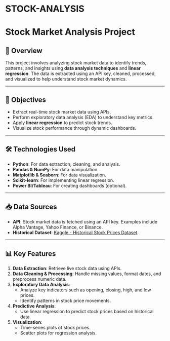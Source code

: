 # STOCK-ANALYSIS
# Stock Market Analysis Project

## 📑 Overview
This project involves analyzing stock market data to identify trends, patterns, and insights using **data analysis techniques** and **linear regression**. The data is extracted using an API key, cleaned, processed, and visualized to help understand stock market dynamics.

---

## 🎯 Objectives
- Extract real-time stock market data using APIs.
- Perform exploratory data analysis (EDA) to understand key metrics.
- Apply **linear regression** to predict stock trends.
- Visualize stock performance through dynamic dashboards.

---

## 🛠️ Technologies Used
- **Python**: For data extraction, cleaning, and analysis.
- **Pandas & NumPy**: For data manipulation.
- **Matplotlib & Seaborn**: For data visualization.
- **Scikit-learn**: For implementing linear regression.
- **Power BI/Tableau**: For creating dashboards (optional).

---

## 📥 Data Sources
- **API**: Stock market data is fetched using an API key. Examples include Alpha Vantage, Yahoo Finance, or Binance.
- **Historical Dataset**: [Kaggle - Historical Stock Prices Dataset](https://www.kaggle.com/). 

---

## 📊 Key Features
1. **Data Extraction**: Retrieve live stock data using APIs.
2. **Data Cleaning & Processing**: Handle missing values, format dates, and preprocess numeric data.
3. **Exploratory Data Analysis**:
   - Analyze key indicators such as opening, closing, high, and low prices.
   - Identify patterns in stock price movements.
4. **Predictive Analysis**:
   - Use linear regression to predict stock prices based on historical data.
5. **Visualization**:
   - Time-series plots of stock prices.
   - Scatter plots for regression analysis.
